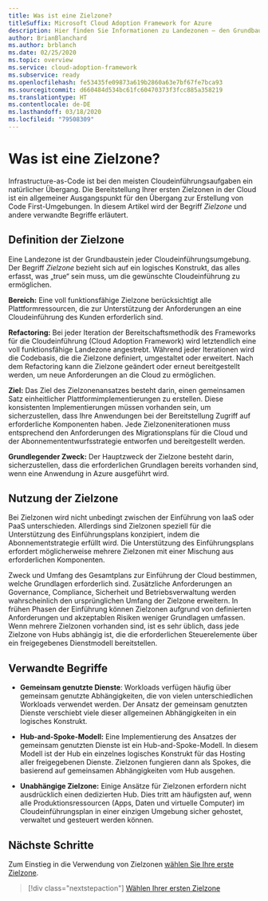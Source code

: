 ```yaml
---
title: Was ist eine Zielzone?
titleSuffix: Microsoft Cloud Adoption Framework for Azure
description: Hier finden Sie Informationen zu Landezonen – den Grundbausteinen jeder Cloudeinführungsumgebung.
author: BrianBlanchard
ms.author: brblanch
ms.date: 02/25/2020
ms.topic: overview
ms.service: cloud-adoption-framework
ms.subservice: ready
ms.openlocfilehash: fe53435fe09873a619b2860a63e7bf67fe7bca93
ms.sourcegitcommit: d660484d534bc61fc60470373f3fcc885a358219
ms.translationtype: HT
ms.contentlocale: de-DE
ms.lasthandoff: 03/18/2020
ms.locfileid: "79508309"
---
```

<!-- markdownlint-disable MD026 -->

# <a name="what-is-a-landing-zone"></a>Was ist eine Zielzone?

Infrastructure-as-Code ist bei den meisten Cloudeinführungsaufgaben ein natürlicher Übergang. Die Bereitstellung Ihrer ersten Zielzonen in der Cloud ist ein allgemeiner Ausgangspunkt für den Übergang zur Erstellung von Code First-Umgebungen. In diesem Artikel wird der Begriff _Zielzone_ und andere verwandte Begriffe erläutert.

## <a name="landing-zone-definition"></a>Definition der Zielzone

Eine Landezone ist der Grundbaustein jeder Cloudeinführungsumgebung. Der Begriff _Zielzone_ bezieht sich auf ein logisches Konstrukt, das alles erfasst, was „true“ sein muss, um die gewünschte Cloudeinführung zu ermöglichen.

**Bereich:** Eine voll funktionsfähige Zielzone berücksichtigt alle Plattformressourcen, die zur Unterstützung der Anforderungen an eine Cloudeinführung des Kunden erforderlich sind.

**Refactoring:** Bei jeder Iteration der Bereitschaftsmethodik des Frameworks für die Cloudeinführung (Cloud Adoption Framework) wird letztendlich eine voll funktionsfähige Landezone angestrebt. Während jeder Iterationen wird die Codebasis, die die Zielzone definiert, umgestaltet oder erweitert. Nach dem Refactoring kann die Zielzone geändert oder erneut bereitgestellt werden, um neue Anforderungen an die Cloud zu ermöglichen.

**Ziel:** Das Ziel des Zielzonenansatzes besteht darin, einen gemeinsamen Satz einheitlicher Plattformimplementierungen zu erstellen. Diese konsistenten Implementierungen müssen vorhanden sein, um sicherzustellen, dass Ihre Anwendungen bei der Bereitstellung Zugriff auf erforderliche Komponenten haben. Jede Zielzoneniterationen muss entsprechend den Anforderungen des Migrationsplans für die Cloud und der Abonnemententwurfsstrategie entworfen und bereitgestellt werden.

**Grundlegender Zweck:** Der Hauptzweck der Zielzone besteht darin, sicherzustellen, dass die erforderlichen Grundlagen bereits vorhanden sind, wenn eine Anwendung in Azure ausgeführt wird.

## <a name="landing-zone-usage"></a>Nutzung der Zielzone

Bei Zielzonen wird nicht unbedingt zwischen der Einführung von IaaS oder PaaS unterschieden. Allerdings sind Zielzonen speziell für die Unterstützung des Einführungsplans konzipiert, indem die Abonnementstrategie erfüllt wird. Die Unterstützung des Einführungsplans erfordert möglicherweise mehrere Zielzonen mit einer Mischung aus erforderlichen Komponenten.

Zweck und Umfang des Gesamtplans zur Einführung der Cloud bestimmen, welche Grundlagen erforderlich sind. Zusätzliche Anforderungen an Governance, Compliance, Sicherheit und Betriebsverwaltung werden wahrscheinlich den ursprünglichen Umfang der Zielzone erweitern. In frühen Phasen der Einführung können Zielzonen aufgrund von definierten Anforderungen und akzeptablen Risiken weniger Grundlagen umfassen.  Wenn mehrere Zielzonen vorhanden sind, ist es sehr üblich, dass jede Zielzone von Hubs abhängig ist, die die erforderlichen Steuerelemente über ein freigegebenes Dienstmodell bereitstellen.

## <a name="related-terms"></a>Verwandte Begriffe

- **Gemeinsam genutzte Dienste**: Workloads verfügen häufig über gemeinsam genutzte Abhängigkeiten, die von vielen unterschiedlichen Workloads verwendet werden. Der Ansatz der gemeinsam genutzten Dienste verschiebt viele dieser allgemeinen Abhängigkeiten in ein logisches Konstrukt.

- **Hub-and-Spoke-Modell:** Eine Implementierung des Ansatzes der gemeinsam genutzten Dienste ist ein Hub-and-Spoke-Modell. In diesem Modell ist der Hub ein einzelnes logisches Konstrukt für das Hosting aller freigegebenen Dienste. Zielzonen fungieren dann als Spokes, die basierend auf gemeinsamen Abhängigkeiten vom Hub ausgehen.

- **Unabhängige Zielzone:** Einige Ansätze für Zielzonen erfordern nicht ausdrücklich einen dedizierten Hub. Dies tritt am häufigsten auf, wenn alle Produktionsressourcen (Apps, Daten und virtuelle Computer) im Cloudeinführungsplan in einer einzigen Umgebung sicher gehostet, verwaltet und gesteuert werden können.

## <a name="next-steps"></a>Nächste Schritte

Zum Einstieg in die Verwendung von Zielzonen [wählen Sie Ihre erste Zielzone](./first-landing-zone.md).

> [!div class="nextstepaction"]
> [Wählen Ihrer ersten Zielzone](./first-landing-zone.md)
